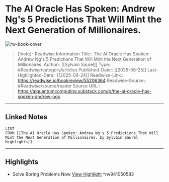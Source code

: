 # The AI Oracle Has Spoken: Andrew Ng's 5 Predictions That Will Mint the Next Generation of Millionaires.

![rw-book-cover](https://substackcdn.com/image/fetch/$s_!QpRU!,w_1200,h_600,c_fill,f_jpg,q_auto:good,fl_progressive:steep,g_auto/https%3A%2F%2Fsubstack-post-media.s3.amazonaws.com%2Fpublic%2Fimages%2F04f730c6-db5f-4fda-8272-53c1eaf0d397_1024x682.png)
<br>
>[!note]- Readwise Information
>Title:: The AI Oracle Has Spoken: Andrew Ng's 5 Predictions That Will Mint the Next Generation of Millionaires.
>Author:: [[Sylvain Saurel]]
>Type:: #Readwise/category/articles
>Published-Date:: [[2025-08-25]]
>Last-Highlighted-Date:: [[2025-09-24]]
>Readwise-Link:: https://readwise.io/bookreview/55206364
>Readwise-Source:: #Readwise/source/reader
>Source URL:: https://aiquantumcomputing.substack.com/p/the-ai-oracle-has-spoken-andrew-ngs
--- 

## Linked Notes
```dataview
LIST
FROM [[The AI Oracle Has Spoken: Andrew Ng's 5 Predictions That Will Mint the Next Generation of Millionaires. by Sylvain Saurel Highlights]]
```

---

## Highlights
- Solve Boring Problems Now [View Highlight](https://readwise.io/open/941050583) ^rw941050583
